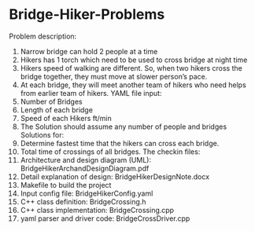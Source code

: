 # Bridge-Hiker-Problems
Problem description:
1. Narrow bridge can hold 2 people at a time
2. Hikers has 1 torch which need to be used to cross bridge at night time
3. Hikers speed of walking are different. So, when two hikers cross the bridge together, they must move at slower person’s pace.
4. At each bridge, they will meet another team of hikers who need helps from earlier team of hikers.
YAML file input:
1. Number of Bridges
2. Length of each bridge
2. Speed of each Hikers ft/min
3. The Solution should assume any number of people and bridges
Solutions for:
1. Determine fastest time that the hikers can cross each bridge.
2. Total time of crossings of all bridges.
The checkin files:
1. Architecture and design diagram (UML): BridgeHikerArchandDesignDiagram.pdf 
2. Detail explanation of design: BridgeHikerDesignNote.docx
3. Makefile to build the project
4. Input config file: BridgeHikerConfig.yaml
5. C++ class definition: BridgeCrossing.h
6. C++ class implementation: BridgeCrossing.cpp
7. yaml parser and driver code: BridgeCrossDriver.cpp
